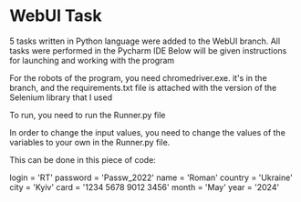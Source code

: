 # WebUI Task

5 tasks written in Python language were added to the WebUI branch. All tasks were performed in the Pycharm IDE Below will be given instructions for launching and working with the program

For the robots of the program, you need chromedriver.exe. it's in the branch, and the requirements.txt file is attached with the version of the Selenium library that I used

To run, you need to run the Runner.py file

In order to change the input values, you need to change the values of the variables to your own in the Runner.py file. 

This can be done in this piece of code:

login = 'RT'
password = 'Passw_2022'
name = 'Roman'
country = 'Ukraine'
city = 'Kyiv'
card = '1234 5678 9012 3456'
month = 'May'
year = '2024'
